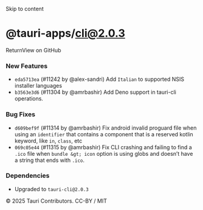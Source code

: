 Skip to content
# @tauri-apps/cli@2.0.3
ReturnView on GitHub
### New Features
  * `eda5713ea` (#11242 by @alex-sandri) Add `Italian` to supported NSIS installer languages
  * `b3563e3d6` (#11304 by @amrbashir) Add Deno support in tauri-cli operations.


### Bug Fixes
  * `d609bef9f` (#11314 by @amrbashir) Fix android invalid proguard file when using an `identifier` that contains a component that is a reserved kotlin keyword, like `in`, `class`, etc
  * `069c05e44` (#11315 by @amrbashir) Fix CLI crashing and failing to find a `.ico` file when `bundle &gt; icon` option is using globs and doesn’t have a string that ends with `.ico`.


### Dependencies
  * Upgraded to `tauri-cli@2.0.3`


© 2025 Tauri Contributors. CC-BY / MIT
